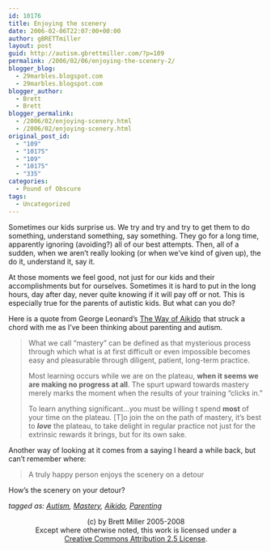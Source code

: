 ```yaml
---
id: 10176
title: Enjoying the scenery
date: 2006-02-06T22:07:00+00:00
author: gBRETTmiller
layout: post
guid: http://autism.gbrettmiller.com/?p=109
permalink: /2006/02/06/enjoying-the-scenery-2/
blogger_blog:
  - 29marbles.blogspot.com
  - 29marbles.blogspot.com
blogger_author:
  - Brett
  - Brett
blogger_permalink:
  - /2006/02/enjoying-scenery.html
  - /2006/02/enjoying-scenery.html
original_post_id:
  - "109"
  - "10175"
  - "109"
  - "10175"
  - "335"
categories:
  - Pound of Obscure
tags:
  - Uncategorized
---
```

Sometimes our kids surprise us. We try and try and try to get them to do something, understand something, say something. They go for a long time, apparently ignoring (avoiding?) all of our best attempts. Then, all of a sudden, when we aren&#8217;t really looking (or when we&#8217;ve kind of given up), the do it, understand it, say it.

At those moments we feel good, not just for our kids and their accomplishments but for ourselves. Sometimes it is hard to put in the long hours, day after day, never quite knowing if it will pay off or not. This is especially true for the parents of autistic kids. But what can you do?

Here is a quote from George Leonard&#8217;s [The Way of Aikido](http://www.amazon.com/exec/obidos/redirect?link_code=as2&path=ASIN/0452279720&tag=gbrettmiller-20&camp=1789&creative=9325)<img src="http://www.assoc-amazon.com/e/ir?t=gbrettmiller-20&l=as2&o=1&a=0452279720" alt="" style="border:medium none !important;margin:0!important;" border="0" height="1" width="1" /> that struck a chord with me as I&#8217;ve been thinking about parenting and autism. 

> What we call &#8220;mastery&#8221; can be defined as that mysterious process through which what is at first difficult or even impossible becomes easy and pleasurable through diligent, patient, long-term practice.
> 
> Most learning occurs while we are on the plateau, **when it seems we are making no progress at all**. The spurt upward towards mastery merely marks the moment when the results of your training &#8220;clicks in.&#8221;
> 
> To learn anything significant&#8230;you must be willing t spend **most** of your time on the plateau. [T]o join the on the path of mastery, it&#8217;s best to **_love_** the plateau, to take delight in regular practice not just for the extrinsic rewards it brings, but for its own sake.

Another way of looking at it comes from a saying I heard a while back, but can&#8217;t remember where: 

> A truly happy person enjoys the scenery on a detour

How&#8217;s the scenery on your detour?

_tagged as: <a href="http://technorati.com/tag/autism" rel="tag">Autism</a>, <a href="http://technorati.com/tag/mastery" rel="tag">Mastery</a>, <a href="http://technorati.com/tag/aikido" rel="tag">Aikido</a>, <a href="http://technorati.com/tag/parenting" rel="tag">Parenting</a>_ 

<div class="blogger-post-footer">
  <p align="center">
    (c) by Brett Miller 2005-2008<br /> Except where otherwise noted, this work is licensed under a<br /> <a href="http://creativecommons.org/licenses/by/2.5/" rel="license">Creative Commons Attribution 2.5 License</a>.
  </p>
</div>